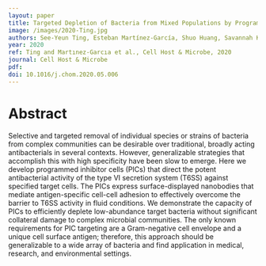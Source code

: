 ```yaml
---
layout: paper
title: Targeted Depletion of Bacteria from Mixed Populations by Programmable Adhesion with Antagonistic Competitor Cells
image: /images/2020-Ting.jpg
authors: See-Yeun Ting, Esteban Martínez-García, Shuo Huang, Savannah K Bertolli, Katherine A Kelly, Kevin J Cutler, Elizabeth D Su, Hui Zhi, Qing Tang, Matthew C Radey, Manuela Raffatellu, S Brook Peterson, Víctor de Lorenzo, Joseph D Mougous.
year: 2020
ref: Ting and Martınez-Garcıa et al., Cell Host & Microbe, 2020
journal: Cell Host & Microbe
pdf: 
doi: 10.1016/j.chom.2020.05.006
---
```


# Abstract
Selective and targeted removal of individual species or strains of bacteria from complex communities can be desirable over traditional, broadly acting antibacterials in several contexts. However, generalizable strategies that accomplish this with high specificity have been slow to emerge. Here we develop programmed inhibitor cells (PICs) that direct the potent antibacterial activity of the type VI secretion system (T6SS) against specified target cells. The PICs express surface-displayed nanobodies that mediate antigen-specific cell-cell adhesion to effectively overcome the barrier to T6SS activity in fluid conditions. We demonstrate the capacity of PICs to efficiently deplete low-abundance target bacteria without significant collateral damage to complex microbial communities. The only known requirements for PIC targeting are a Gram-negative cell envelope and a unique cell surface antigen; therefore, this approach should be generalizable to a wide array of bacteria and find application in medical, research, and environmental settings.
